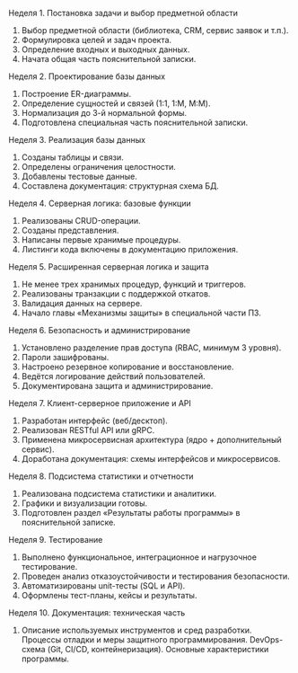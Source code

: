 Неделя 1. Постановка задачи и выбор предметной области
1. Выбор предметной области (библиотека, CRM, сервис заявок и т.п.).
2. Формулировка целей и задач проекта.
3. Определение входных и выходных данных.
4. Начата общая часть пояснительной записки.

Неделя 2. Проектирование базы данных
1. Построение ER-диаграммы.
2. Определение сущностей и связей (1:1, 1:M, M:M).
3. Нормализация до 3-й нормальной формы.
4. Подготовлена специальная часть пояснительной записки.

Неделя 3. Реализация базы данных
1. Созданы таблицы и связи.
2. Определены ограничения целостности.
3. Добавлены тестовые данные.
4. Составлена документация: структурная схема БД.

Неделя 4. Серверная логика: базовые функции
1. Реализованы CRUD-операции.
2. Созданы представления.
3. Написаны первые хранимые процедуры.
4. Листинги кода включены в документацию приложения.

Неделя 5. Расширенная серверная логика и защита
1. Не менее трех хранимых процедур, функций и триггеров.
2. Реализованы транзакции с поддержкой откатов.
3. Валидация данных на сервере.
4. Начало главы «Механизмы защиты» в специальной части ПЗ.

Неделя 6. Безопасность и администрирование
1. Установлено разделение прав доступа (RBAC, минимум 3 уровня).
2. Пароли зашифрованы.
3. Настроено резервное копирование и восстановление.
4. Ведётся логирование действий пользователей.
5. Документирована защита и администрирование.

Неделя 7. Клиент-серверное приложение и API
1. Разработан интерфейс (веб/десктоп).
2. Реализован RESTful API или gRPC.
3. Применена микросервисная архитектура (ядро + дополнительный сервис).
4. Доработана документация: схемы интерфейсов и микросервисов.

Неделя 8. Подсистема статистики и отчетности
1. Реализована подсистема статистики и аналитики.
2. Графики и визуализации готовы.
3. Подготовлен раздел «Результаты работы программы» в пояснительной записке.

Неделя 9. Тестирование
1. Выполнено функциональное, интеграционное и нагрузочное тестирование.
2. Проведен анализ отказоустойчивости и тестирования безопасности.
3. Автоматизированы unit-тесты (SQL и API).
4. Оформлены тест-планы, кейсы и результаты.

Неделя 10. Документация: техническая часть
1. Описание используемых инструментов и сред разработки.
Процессы отладки и меры защитного программирования.
DevOps-схема (Git, CI/CD, контейнеризация).
Основные характеристики программы.
